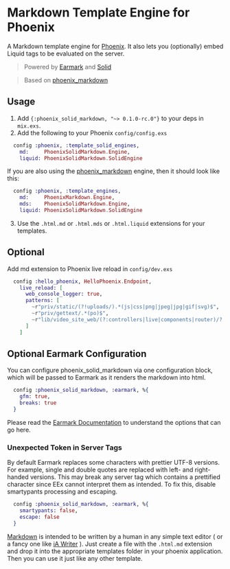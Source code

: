 # Markdown Template Engine for Phoenix

A Markdown template engine for [Phoenix](https://www.phoenixframework.org/). It also lets you (optionally) embed Liquid tags to be evaluated on the server.

> Powered by [Earmark](https://github.com/pragdave/earmark) and [Solid](https://github.com/edgurgel/solid)

> Based on [phoenix_markdown](https://github.com/boydm/phoenix_markdown)

## Usage

1. Add `{:phoenix_solid_markdown, "~> 0.1.0-rc.0"}` to your deps in `mix.exs`.
2. Add the following to your Phoenix `config/config.exs`
```elixir
  config :phoenix, :template_solid_engines,
    md:     PhoenixSolidMarkdown.Engine,
    liquid: PhoenixSolidMarkdown.SolidEngine
```

If you are also using the [phoenix_markdown](https://github.com/boydm/phoenix_markdown) engine, then it should look like this:
```elixir
  config :phoenix, :template_engines,
    md:     PhoenixMarkdown.Engine,
    mds:    PhoenixSolidMarkdown.Engine,
    liquid: PhoenixSolidMarkdown.SolidEngine
```

3. Use the `.html.md` or `.html.mds` or `.html.liquid` extensions for your templates.

## Optional

Add md extension to Phoenix live reload in `config/dev.exs`

```elixir
  config :hello_phoenix, HelloPhoenix.Endpoint,
    live_reload: [
      web_console_logger: true,
      patterns: [
        ~r"priv/static/(?!uploads/).*(js|css|png|jpeg|jpg|gif|svg)$",
        ~r"priv/gettext/.*(po)$",
        ~r"lib/video_site_web/(?:controllers|live|components|router)/?.*\.(ex|heex|md|mds|liquid)$"
      ]
    ]
```
## Optional Earmark Configuration

You can configure phoenix_solid_markdown via one configuration block,
which will be passed to Earmark as it renders the markdown into html.

```elixir
  config :phoenix_solid_markdown, :earmark, %{
    gfm: true,
    breaks: true
  }
```

Please read the [Earmark Documentation](https://hexdocs.pm/earmark/Earmark.html#as_html!/2) to understand
the options that can go here.

### Unexpected Token in Server Tags

By default Earmark replaces some characters with prettier UTF-8 versions. For
example, single and double quotes are replaced with left- and right-handed
versions.  This may break any server tag which contains a prettified character
since EEx cannot interpret them as intended. To fix this, disable smartypants
processing and escaping.

```elixir
  config :phoenix_solid_markdown, :earmark, %{
    smartypants: false,
    escape: false
  }
```

[Markdown](https://daringfireball.net/projects/markdown/) is intended to be written by a human
in any simple text editor ( or a fancy one like [iA Writer](https://ia.net/writer) ). Just create
a file with the `.html.md` extension and drop it into the appropriate templates folder in your
phoenix application. Then you can use it just like any other template.
